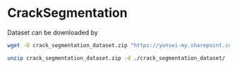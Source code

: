 # CrackSegmentation
Dataset can be downloaded by
```sh
wget -O crack_segmentation_dataset.zip "https://yonsei-my.sharepoint.com/:u:/g/personal/cwohk1_o365_yonsei_ac_kr/EfHTwxktN9JEkYIWJ6OEFj8BIwXtHVWvIU5WSVCOu91BpQ?download=1"
```
```sh
unzip crack_segmentation_dataset.zip -d ./crack_segmentation_dataset/
```

